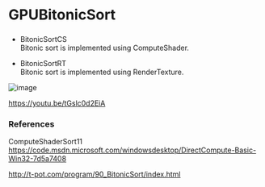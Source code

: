 # GPUBitonicSort
###
- BitonicSortCS<br/>
Bitonic sort is implemented using ComputeShader.

- BitonicSortRT<br/>
Bitonic sort is implemented using RenderTexture.

![image](https://github.com/hiroakioishi/UnityGPUBitonicSort/blob/master/bitonicsort_image.jpg)

https://youtu.be/tGslc0d2EiA

### References
ComputeShaderSort11<br/>
https://code.msdn.microsoft.com/windowsdesktop/DirectCompute-Basic-Win32-7d5a7408

http://t-pot.com/program/90_BitonicSort/index.html
